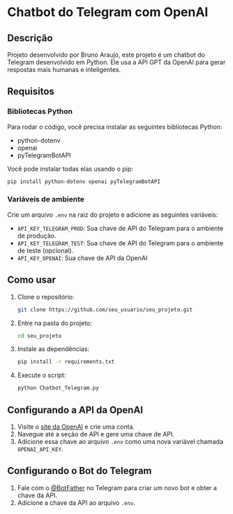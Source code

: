 # Chatbot do Telegram com OpenAI

## Descrição
Projeto desenvolvido por Bruno Araujo, este projeto é um chatbot do Telegram desenvolvido em Python. Ele usa a API GPT da OpenAI para gerar respostas mais humanas e inteligentes.

## Requisitos

### Bibliotecas Python
Para rodar o código, você precisa instalar as seguintes bibliotecas Python:

- python-dotenv
- openai
- pyTelegramBotAPI

Você pode instalar todas elas usando o pip:

```bash
pip install python-dotenv openai pyTelegramBotAPI
```

### Variáveis de ambiente
Crie um arquivo `.env` na raiz do projeto e adicione as seguintes variáveis:

- `API_KEY_TELEGRAM_PROD`: Sua chave de API do Telegram para o ambiente de produção.
- `API_KEY_TELEGRAM_TEST`: Sua chave de API do Telegram para o ambiente de teste (opcional).
- `API_KEY_OPENAI`: Sua chave de API da OpenAI

## Como usar

1. Clone o repositório:

    ```bash
    git clone https://github.com/seu_usuario/seu_projeto.git
    ```

2. Entre na pasta do projeto:

    ```bash
    cd seu_projeto
    ```

3. Instale as dependências:

    ```bash
    pip install -r requirements.txt
    ```

4. Execute o script:

    ```bash
    python Chatbot_Telegram.py
    ```

## Configurando a API da OpenAI

1. Visite o [site da OpenAI](https://www.openai.com/) e crie uma conta.
2. Navegue até a seção de API e gere uma chave de API.
3. Adicione essa chave ao arquivo `.env` como uma nova variável chamada `OPENAI_API_KEY`.

## Configurando o Bot do Telegram

1. Fale com o [@BotFather](https://t.me/botfather) no Telegram para criar um novo bot e obter a chave da API.
2. Adicione a chave da API ao arquivo `.env`.
